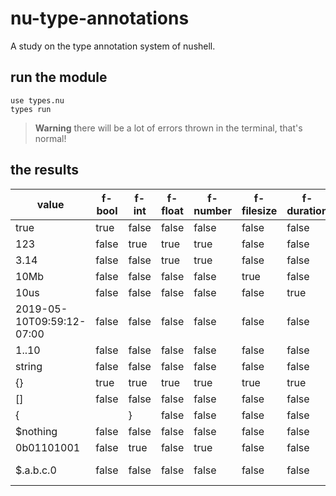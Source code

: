 # nu-type-annotations
A study on the type annotation system of nushell.

## run the module
```nushell
use types.nu
types run
```

> **Warning**
> there will be a lot of errors thrown in the terminal, that's normal!

## the results
| value                     | f-bool | f-int | f-float | f-number | f-filesize | f-duration | f-date | f-range | f-string | f-record | f-list | f-block | f-closure | f-nothing | f-binary | f-cellpath | f-fullcellpath | f-any | f-none | type      |
| ------------------------- | ------ | ----- | ------- | -------- | ---------- | ---------- | ------ | ------- | -------- | -------- | ------ | ------- | --------- | --------- | -------- | ---------- | -------------- | ----- | ------ | --------- |
| true                      | true   | false | false   | false    | false      | false      | false  | false   | false    | false    | false  | false   | false     | false     | false    | false      | false          | true  | true   | bool      |
| 123                       | false  | true  | true    | true     | false      | false      | false  | false   | true     | false    | false  | false   | false     | false     | false    | true       | false          | true  | true   | int       |
| 3.14                      | false  | false | true    | true     | false      | false      | false  | false   | true     | false    | false  | false   | false     | false     | false    | true       | false          | true  | true   | float     |
| 10Mb                      | false  | false | false   | false    | true       | false      | false  | false   | true     | false    | false  | false   | false     | false     | false    | true       | false          | true  | true   | filesize  |
| 10us                      | false  | false | false   | false    | false      | true       | false  | false   | true     | false    | false  | false   | false     | false     | false    | true       | false          | true  | true   | duration  |
| 2019-05-10T09:59:12-07:00 | false  | false | false   | false    | false      | false      | true   | false   | true     | false    | false  | false   | false     | false     | false    | true       | false          | true  | true   | date      |
| 1..10                     | false  | false | false   | false    | false      | false      | false  | true    | true     | false    | false  | false   | false     | false     | false    | false      | false          | true  | true   | range     |
| string                    | false  | false | false   | false    | false      | false      | false  | false   | true     | false    | false  | false   | false     | false     | false    | true       | false          | true  | true   |           |
| {}                        | true   | true  | true    | true     | true       | true       | true   | true    | true     | true     | true   | true    | true      | true      | true     | true       | true           | true  | true   | record    |
| []                        | false  | false | false   | false    | false      | false      | false  | false   | false    | false    | true   | false   | false     | false     | false    | false      | false          | true  | true   | list<any> |
| {||}                      | false  | false | false   | false    | false      | false      | false  | true    | false    | false    | false  | false   | true      | true      | false    | true       | true           | true  | true   | closure   |
| $nothing                  | false  | false | false   | false    | false      | false      | false  | true    | false    | false    | false  | false   | false     | true      | false    | true       | true           | true  | true   | nothing   |
| 0b01101001                | false  | true  | false   | true     | false      | false      | false  | false   | true     | false    | false  | false   | false     | false     | false    | true       | false          | true  | true   | int       |
| $.a.b.c.0                 | false  | false | false   | false    | false      | false      | false  | true    | false    | false    | false  | false   | false     | true      | false    | true       | true           | true  | true   | cell path |
